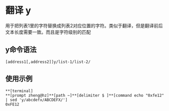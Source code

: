# 翻译 y

用于把列表1里的字符替换成列表2对应位置的字符。类似于翻译，但是翻译前后文本长度需要一致。而且是字符级别的匹配

## y命令语法
```
[address1[,address2]]y/list-1/list-2/
```

## 使用示例
```
**[terminal]
**[prompt zheng@hz]**[path ~]**[delimiter $ ]**[command echo "0xfe12" | sed 'y/abcdefx/ABCDEFX/']
0xFE12
```
